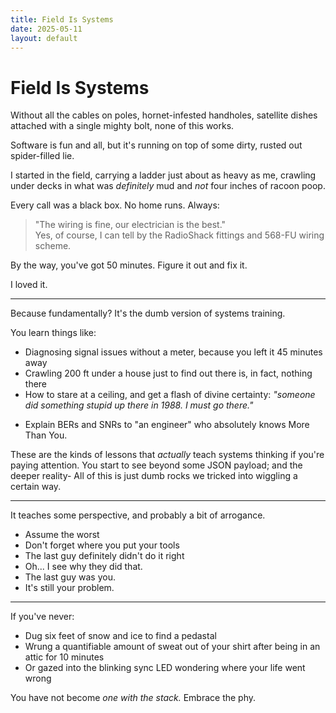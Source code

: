 ```yaml
---
title: Field Is Systems
date: 2025-05-11
layout: default
---
```


# Field Is Systems

Without all the cables on poles, hornet-infested handholes, satellite dishes
attached with a single mighty bolt, none of this works.

Software is fun and all, but it's running on top of some dirty, rusted out
spider-filled lie.

I started in the field, carrying a ladder just about as heavy as me, 
crawling under decks in what was *definitely* mud and *not* four inches of
racoon poop.

Every call was a black box. No home runs. Always:
> "The wiring is fine, our electrician is the best."  
> Yes, of course, I can tell by the RadioShack fittings and 568-FU wiring scheme.  

By the way, you've got 50 minutes. Figure it out and fix it.

I loved it.

--- 

Because fundamentally? It's the dumb version of systems training.

You learn things like:

- Diagnosing signal issues without a meter, because you left it 45 minutes away
- Crawling 200 ft under a house just to find out there is, in fact, nothing there
- How to stare at a ceiling, and get a flash of divine certainty: *"someone did something stupid up there in 1988. I must go there."*
* Explain BERs and SNRs to "an engineer" who absolutely knows More Than You.

These are the kinds of lessons that *actually* teach systems thinking if you're
paying attention.
You start to see beyond some JSON payload; and the deeper reality-
All of this is just dumb rocks we tricked into wiggling a certain way.

---

It teaches some perspective, and probably a bit of arrogance.

- Assume the worst
- Don't forget where you put your tools
- The last guy definitely didn't do it right
- Oh... I see why they did that.
- The last guy was you.
- It's still your problem.

---

If you've never:
- Dug six feet of snow and ice to find a pedastal
- Wrung a quantifiable amount of sweat out of your shirt after being in an attic for 10 minutes
- Or gazed into the blinking sync LED wondering where your life went wrong

You have not become *one with the stack.* Embrace the phy.